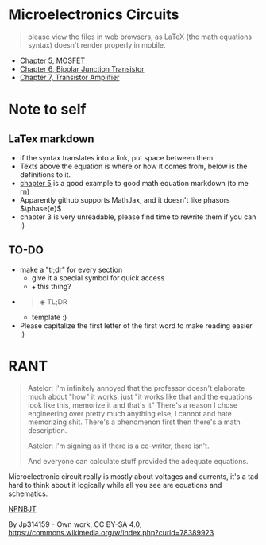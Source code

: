 # Microelectronics Circuits
> please view the files in web browsers, as LaTeX (the math equations syntax) doesn't render properly in mobile.

- [Chapter 5, MOSFET](05-MOSFET.md)
- [Chapter 6, Bipolar Junction Transistor](06-BJT.md)
- [Chapter 7, Transistor Amplifier](07-Transistor-Amp.md)

# Note to self
## LaTex markdown
- if the syntax translates into a link, put space between them.
- Texts above the equation is where or how it comes from, below is the definitions to it.
- [chapter 5](05-MOSFET.md) is a good example to good math equation markdown (to me rn)
- Apparently github supports MathJax, and it doesn't like phasors $\phase{e}$
- chapter 3 is very unreadable, please find time to rewrite them if you can :)

## TO-DO
- make a "tl;dr" for every section
  - give it a special symbol for quick access
  - `◈` this thing?
- > ◈ TL;DR
  - template :)
- Please capitalize the first letter of the first word to make reading easier :)

# RANT

> Astelor: I'm infinitely annoyed that the professor doesn't elaborate much about "how" it works, just "it works like that and the equations look like this, memorize it and that's it" There's a reason I chose engineering over pretty much anything else, I cannot and hate memorizing shit. There's a phenomenon first then there's a math description.
>
> Astelor: I'm signing as if there is a co-writer, there isn't.
> 
> And everyone can calculate stuff provided the adequate equations.

Microelectronic circuit really is mostly about voltages and currents, it's a tad hard to think about it logically while all you see are equations and schematics.

[NPNBJT](attachments/NPN_BJT_Basic_Operation_(Active)_jP.svg)

By Jp314159 - Own work, CC BY-SA 4.0, https://commons.wikimedia.org/w/index.php?curid=78389923